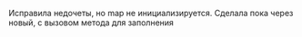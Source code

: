 Исправила недочеты, но map не инициализируется. Сделала пока через новый, с вызовом метода для заполнения
